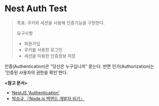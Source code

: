 # Nest Auth Test

> 목표: 쿠키와 세션을 사용해 인증기능을 구현한다.
>
> 요구사항
> * 회원가입
> * 쿠키를 사용한 로그인
> * 세션을 이용한 인증정보 저장

인증(Authentication)은 "당신은 누구십니까" 묻는다. 반면 인가(Authorization)는 '인증된 사용자의 권한을 확인'한다.

**<참고 문서>**

* [NestJS 'Authentication'](https://docs.nestjs.com/security/authentication)
* [박승규 『Node.js 백엔드 개발자 되기』](https://product.kyobobook.co.kr/detail/S000201457949)
